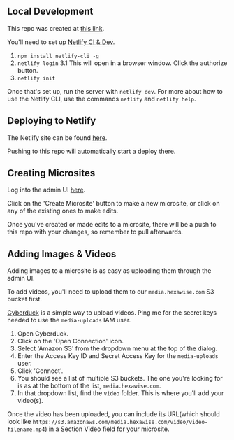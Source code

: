 ## Local Development

This repo was created at [this link](https://app.netlify.com/start/deploy?repository=https://github.com/netlify-templates/one-click-hugo-cms&stack=cms).

You'll need to set up [Netlify CI & Dev](https://docs.netlify.com/cli/get-started/#installation).
1. `npm install netlify-cli -g`
2. `netlify login`
	3.1 This will open in a browser window. Click the authorize button.
3. `netlify init`

Once that's set up, run the server with `netlify dev`.
For more about how to use the Netlify CLI, use the commands `netlify` and `netlify help`.

## Deploying to Netlify

The Netlify site can be found [here](https://app.netlify.com/sites/stupefied-goldberg-35c5b7/overview).

Pushing to this repo will automatically start a deploy there.

## Creating Microsites
Log into the admin UI [here](https://value.hexawise.com/admin).

Click on the 'Create Microsite' button to make a new microsite, or click on any of the existing ones to make edits.

Once you've created or made edits to a microsite, there will be a push to this repo with your changes, so remember to pull afterwards.

## Adding Images & Videos
Adding images to a microsite is as easy as uploading them through the admin UI.

To add videos, you'll need to upload them to our `media.hexawise.com` S3 bucket first.

[Cyberduck](https://cyberduck.io/) is a simple way to upload videos. Ping me for the secret keys needed to use the `media-uploads` IAM user.
1. Open Cyberduck.
2. Click on the 'Open Connection' icon.
3. Select 'Amazon S3' from the dropdown menu at the top of the dialog.
4. Enter the Access Key ID and Secret Access Key for the `media-uploads` user.
5. Click 'Connect'.
6. You should see a list of multiple S3 buckets. The one you're looking for is as at the bottom of the list, `media.hexawise.com`.
7. In that dropdown list, find the `video` folder. This is where you'll add your video(s).

Once the video has been uploaded, you can include its URL(which should look like `https://s3.amazonaws.com/media.hexawise.com/video/video-filename.mp4`) in a Section Video field for your microsite.
